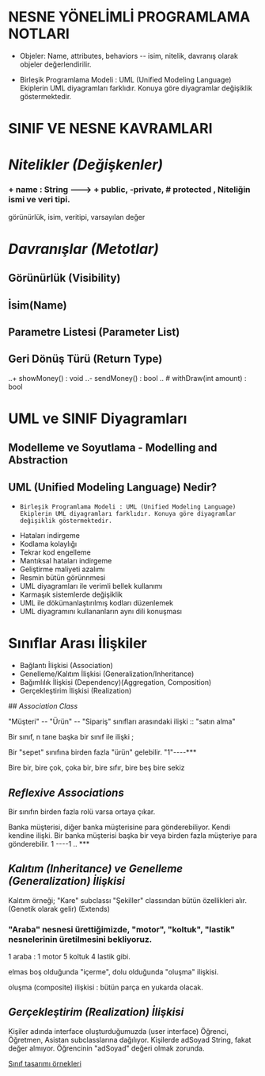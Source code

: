 
# **NESNE YÖNELİMLİ PROGRAMLAMA NOTLARI**

- Objeler: Name, attributes, behaviors -- isim, nitelik, davranış olarak objeler değerlendirilir.

- Birleşik Programlama Modeli : UML (Unified Modeling Language) Ekiplerin UML diyagramları farklıdır. Konuya göre diyagramlar değişiklik göstermektedir.

# **SINIF VE NESNE KAVRAMLARI**
 
# *Nitelikler (Değişkenler)*


### + name : String ---> + public, -private, #  protected , Niteliğin ismi ve veri tipi.

görünürlük, isim, veritipi, varsayılan değer

# *Davranışlar (Metotlar)*

## Görünürlük (Visibility)
## İsim(Name)
## Parametre Listesi (Parameter List)
## Geri Dönüş Türü (Return Type)

..+ showMoney() : void
..- sendMoney() : bool
.. # withDraw(int amount) : bool
# **UML ve SINIF Diyagramları**

## Modelleme ve Soyutlama - Modelling and Abstraction
## UML (Unified Modeling Language) Nedir?
-     Birleşik Programlama Modeli : UML (Unified Modeling Language) Ekiplerin UML diyagramları farklıdır. Konuya göre diyagramlar değişiklik göstermektedir.
- Hataları indirgeme
- Kodlama kolaylığı
- Tekrar kod engelleme
- Mantıksal hataları indirgeme
- Geliştirme maliyeti azalımı
- Resmin bütün görünnmesi
- UML diyagramları ile verimli bellek kullanımı
- Karmaşık sistemlerde değişiklik
- UML ile dökümanlaştırılmış kodları düzenlemek
- UML diyagramını kullananların aynı dili konuşması

# **Sınıflar Arası İlişkiler**

- Bağlantı İlişkisi (Association)
- Genelleme/Kalıtım İlişkisi (Generalization/Inheritance)
- Bağımlılık İlişkisi (Dependency)(Aggregation, Composition)
- Gerçekleştirim İlişkisi (Realization)
 
 ## *Association Class*
 
 "Müşteri" -- "Ürün" -- "Sipariş" sınıfları arasındaki ilişki :: "satın alma"

Bir sınıf, n tane başka bir sınıf ile ilişki ;

Bir "sepet" sınıfına birden fazla "ürün" gelebilir. "1"----***

Bire bir, bire çok, çoka bir, bire sıfır, bire beş bire sekiz

## *Reflexive Associations*

Bir sınıfın birden fazla rolü varsa ortaya çıkar.

Banka müşterisi, diğer banka müşterisine para gönderebiliyor. Kendi kendine ilişki.
Bir banka müşterisi başka bir veya birden fazla müşteriye para gönderebilir. 1 ----1 .. ***
## *Kalıtım (Inheritance) ve Genelleme (Generalization) İlişkisi*

Kalıtım örneği; "Kare" subclassı "Şekiller" classından bütün özellikleri alır. (Genetik olarak gelir) (Extends)

### "Araba" nesnesi ürettiğimizde, "motor", "koltuk", "lastik" nesnelerinin üretilmesini bekliyoruz.
1 araba : 1 motor 5 koltuk 4 lastik gibi.

elmas boş olduğunda "içerme", dolu olduğunda "oluşma" ilişkisi.

oluşma (composite) ilişkisi : bütün parça en yukarda olacak.

## *Gerçekleştirim (Realization) İlişkisi*

Kişiler adında interface oluşturduğumuzda (user interface) Öğrenci, Öğretmen, Asistan subclasslarına dağılıyor.
Kişilerde adSoyad String, fakat değer almıyor.
Öğrencinin "adSoyad" değeri olmak zorunda.




[Sınıf tasarımı örnekleri](https://app.patika.dev/courses/oop/class-diagram-example)
